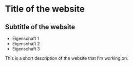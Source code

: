 # Title of the website
## Subtitle of the website
* Eigenschaft 1 
* Eigenschaft 2 
* Eigenschaft 3

This is a short description of the website that I'm working on.
